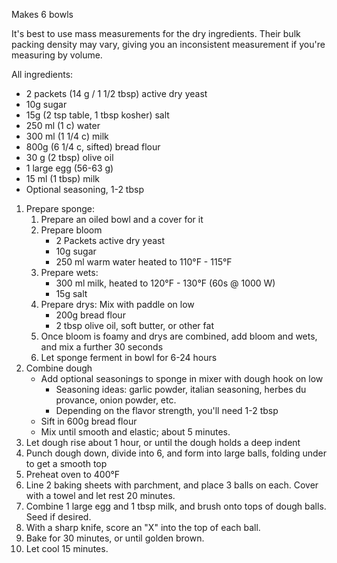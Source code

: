 Makes 6 bowls

It's best to use mass measurements for the dry ingredients.  Their bulk packing density may vary, giving
you an inconsistent measurement if you're measuring by volume.

All ingredients:

* 2 packets (14 g / 1 1/2 tbsp) active dry yeast
* 10g sugar
* 15g (2 tsp table, 1 tbsp kosher) salt 
* 250 ml (1 c) water 
* 300 ml (1 1/4 c) milk 
* 800g (6 1/4 c, sifted) bread flour
* 30 g (2 tbsp) olive oil
* 1 large egg (56-63 g)
* 15 ml (1 tbsp) milk 
* Optional seasoning, 1-2 tbsp

1. Prepare sponge:
    1. Prepare an oiled bowl and a cover for it 
    2. Prepare bloom
        * 2 Packets active dry yeast
        * 10g sugar
        * 250 ml warm water heated to 110°F - 115°F
    3. Prepare wets:
        * 300 ml milk, heated to 120°F - 130°F (60s @ 1000 W)
        * 15g salt
    4. Prepare drys: Mix with paddle on low
        * 200g bread flour
        * 2 tbsp olive oil, soft butter, or other fat
    5. Once bloom is foamy and drys are combined, add bloom and wets, and mix a further 30 seconds
    6. Let sponge ferment in bowl for 6-24 hours
4. Combine dough
    * Add optional seasonings to sponge in mixer with dough hook on low
        * Seasoning ideas: garlic powder, italian seasoning, herbes du provance, onion powder, etc.
        * Depending on the flavor strength, you'll need 1-2 tbsp
    * Sift in 600g bread flour
    * Mix until smooth and elastic; about 5 minutes.
5. Let dough rise about 1 hour, or until the dough holds a deep indent
6. Punch dough down, divide into 6, and form into large balls, folding under to get a smooth top
7. Preheat oven to 400°F
8. Line 2 baking sheets with parchment, and place 3 balls on each.  Cover with a towel and let rest 20 minutes.
9. Combine 1 large egg and 1 tbsp milk, and brush onto tops of dough balls. Seed if desired.
10. With a sharp knife, score an "X" into the top of each ball.
11. Bake for 30 minutes, or until golden brown.
12. Let cool 15 minutes.
